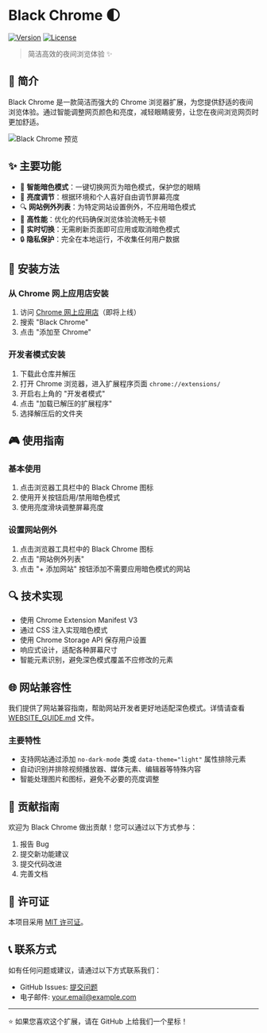 # Black Chrome 🌓

[![Version](https://img.shields.io/badge/version-1.0.0-blue.svg)](https://github.com/yourusername/black-chrome)
[![License](https://img.shields.io/badge/license-MIT-green.svg)](https://opensource.org/licenses/MIT)

> 简洁高效的夜间浏览体验 ✨

## 📖 简介

Black Chrome 是一款简洁而强大的 Chrome 浏览器扩展，为您提供舒适的夜间浏览体验。通过智能调整网页颜色和亮度，减轻眼睛疲劳，让您在夜间浏览网页时更加舒适。

![Black Chrome 预览](https://via.placeholder.com/640x400?text=Black+Chrome+预览)

## ✨ 主要功能

- 🌙 **智能暗色模式**：一键切换网页为暗色模式，保护您的眼睛
- 🔆 **亮度调节**：根据环境和个人喜好自由调节屏幕亮度
- 🔍 **网站例外列表**：为特定网站设置例外，不应用暗色模式
- 🚀 **高性能**：优化的代码确保浏览体验流畅无卡顿
- 🔄 **实时切换**：无需刷新页面即可应用或取消暗色模式
- 🔒 **隐私保护**：完全在本地运行，不收集任何用户数据

## 🔧 安装方法

### 从 Chrome 网上应用店安装

1. 访问 [Chrome 网上应用店](https://chrome.google.com/webstore/category/extensions)（即将上线）
2. 搜索 "Black Chrome"
3. 点击 "添加至 Chrome"

### 开发者模式安装

1. 下载此仓库并解压
2. 打开 Chrome 浏览器，进入扩展程序页面 `chrome://extensions/`
3. 开启右上角的 "开发者模式"
4. 点击 "加载已解压的扩展程序"
5. 选择解压后的文件夹

## 🎮 使用指南

### 基本使用

1. 点击浏览器工具栏中的 Black Chrome 图标
2. 使用开关按钮启用/禁用暗色模式
3. 使用亮度滑块调整屏幕亮度

### 设置网站例外

1. 点击浏览器工具栏中的 Black Chrome 图标
2. 点击 "网站例外列表"
3. 点击 "+ 添加网站" 按钮添加不需要应用暗色模式的网站

## 🔍 技术实现

- 使用 Chrome Extension Manifest V3
- 通过 CSS 注入实现暗色模式
- 使用 Chrome Storage API 保存用户设置
- 响应式设计，适配各种屏幕尺寸
- 智能元素识别，避免深色模式覆盖不应修改的元素

## 🌐 网站兼容性

我们提供了网站兼容指南，帮助网站开发者更好地适配深色模式。详情请查看 [WEBSITE_GUIDE.md](./WEBSITE_GUIDE.md) 文件。

### 主要特性

- 支持网站通过添加 `no-dark-mode` 类或 `data-theme="light"` 属性排除元素
- 自动识别并排除视频播放器、媒体元素、编辑器等特殊内容
- 智能处理图片和图标，避免不必要的亮度调整

## 🤝 贡献指南

欢迎为 Black Chrome 做出贡献！您可以通过以下方式参与：

1. 报告 Bug
2. 提交新功能建议
3. 提交代码改进
4. 完善文档

## 📜 许可证

本项目采用 [MIT 许可证](LICENSE)。

## 📞 联系方式

如有任何问题或建议，请通过以下方式联系我们：

- GitHub Issues: [提交问题](https://github.com/yourusername/black-chrome/issues)
- 电子邮件: your.email@example.com

---

⭐ 如果您喜欢这个扩展，请在 GitHub 上给我们一个星标！